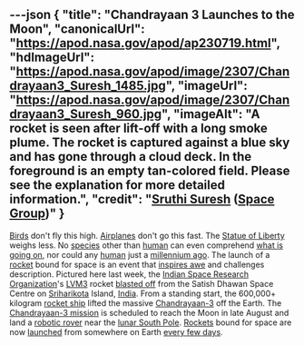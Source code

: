 ---json
{
  "title": "Chandrayaan 3 Launches to the Moon",
  "canonicalUrl": "https://apod.nasa.gov/apod/ap230719.html",
  "hdImageUrl": "https://apod.nasa.gov/apod/image/2307/Chandrayaan3_Suresh_1485.jpg",
  "imageUrl": "https://apod.nasa.gov/apod/image/2307/Chandrayaan3_Suresh_960.jpg",
  "imageAlt": "A rocket is seen after lift-off with a long smoke plume. The rocket is captured against a blue sky and has gone through a cloud deck. In the foreground is an empty tan-colored field. Please see the explanation for more detailed information.",
  "credit": "[Sruthi Suresh](https://www.linkedin.com/in/sruthi-suresh-603593221/) ([Space Group](https://linktr.ee/Space.Group))"
}
---

[Birds](https://www.nationalgeographic.com/animals/birds) don't fly this high. [Airplanes](https://www.grc.nasa.gov/www/k-12/UEET/StudentSite/airplanes.html) don't go this fast. The [Statue of Liberty](https://www.nps.gov/stli/) weighs less. No [species](https://en.wikipedia.org/wiki/Species) other than [human](https://apod.nasa.gov/apod/ap190818.html) can even comprehend [what is going on](https://www.boredpanda.com/blog/wp-content/uploads/2015/05/gary-confused-kitten-eyebrows-andy-caroline-entwistle-manchester-7.jpg), nor could any [human](https://www.nlm.nih.gov/research/visible/photos.html) just a [millennium ago](https://apod.nasa.gov/apod/ap010101.html). The launch of a [rocket](https://www.grc.nasa.gov/WWW/K-12/TRC/Rockets/history_of_rockets.html) bound for space is an event that [inspires awe](https://apod.nasa.gov/apod/ap161017.html) and challenges description. Pictured here last week, the [Indian Space Research Organization](https://www.isro.gov.in/)'s [LVM3](https://en.wikipedia.org/wiki/LVM3) rocket [blasted off](https://youtu.be/q2ueCg9bvvQ?t=2104) from the Satish Dhawan Space Centre on [Sriharikota](https://en.wikipedia.org/wiki/Sriharikota) Island, [India](https://en.wikipedia.org/wiki/India). From a standing start, the 600,000+ kilogram [rocket ship](https://apod.nasa.gov/apod/ap180624.html) lifted the massive [Chandrayaan-3](https://www.isro.gov.in/Chandrayaan3_New.html) off the Earth. The [Chandrayaan-3 mission](https://en.wikipedia.org/wiki/Chandrayaan-3) is scheduled to reach the Moon in late August and land a [robotic rover](https://en.wikipedia.org/wiki/Chandrayaan-3#/media/File:Chandrayaan-3_Rover.webp) near the [lunar South Pole](https://apod.nasa.gov/apod/ap220410.html). [Rockets](https://spaceplace.nasa.gov/launching-into-space/) bound for space are now [launched](https://apod.nasa.gov/apod/ap210401.html) from somewhere on Earth [every few days](https://en.wikipedia.org/wiki/2023_in_spaceflight).
